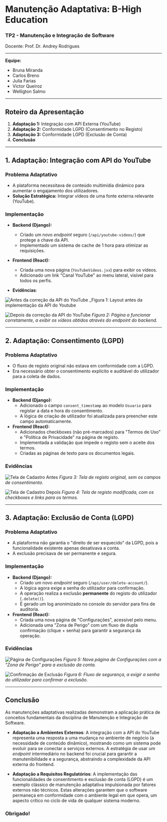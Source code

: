# Manutenção Adaptativa: B-High Education

### TP2 - Manutenção e Integração de Software
Docente: Prof. Dr. Andrey Rodrigues

---

**Equipe:**
* Bruna Miranda
* Carlos Breno
* Julia Farias
* Victor Queiroz
* Welligton Salmo

---

## Roteiro da Apresentação

1.  **Adaptação 1:** Integração com API Externa (YouTube)
2.  **Adaptação 2:** Conformidade LGPD (Consentimento no Registo)
3.  **Adaptação 3:** Conformidade LGPD (Exclusão de Conta)
4.  **Conclusão**

---

## 1. Adaptação: Integração com API do YouTube

### Problema Adaptativo
* A plataforma necessitava de conteúdo multimídia dinâmico para aumentar o engajamento dos utilizadores.
* **Solução Estratégica:** Integrar vídeos de uma fonte externa relevante (YouTube).

### Implementação
* **Backend (Django):**
    * Criado um novo *endpoint* seguro (`/api/youtube-videos/`) que protege a chave da API.
    * Implementado um sistema de cache de 1 hora para otimizar as requisições.
* **Frontend (React):**
    * Criada uma nova página (`YouTubeVideos.jsx`) para exibir os vídeos.
    * Adicionado um link "Canal YouTube" ao menu lateral, visível para todos os perfis.

* **Evidências**:

![Antes da correção da API do YouTube](https://github.com/Victorvqb/TP2-Manutencao-Adaptativa/blob/cf6ee8e505a5a83960db5db4b1d41267590bf212/Manutencao-Adaptativa/Evidencias/1%20-%20Integra%C3%A7%C3%A3o%20com%20API%20Externa%20(YouTube)/1%20-%20Youtube-antes.png)
_Figura 1: Layout antes da implementação da API do Youtube

![Depois da correção da API do YouTube](https://github.com/Victorvqb/TP2-Manutencao-Adaptativa/blob/094767c552110b1d9bba324ce36ad8694b7045c4/Manutencao-Adaptativa/Evidencias/1%20-%20Integra%C3%A7%C3%A3o%20com%20API%20Externa%20(YouTube)/2%20-%20Youtube-agora.png)
_Figura 2: Página a funcionar corretamente, a exibir os vídeos obtidos através do endpoint do backend._

---

## 2. Adaptação: Consentimento (LGPD)

### Problema Adaptativo
* O fluxo de registo original não estava em conformidade com a LGPD.
* Era necessário obter o consentimento explícito e auditável do utilizador para a coleta de dados.

### Implementação
* **Backend (Django):**
    * Adicionado o campo `consent_timestamp` ao modelo `Usuario` para registar a data e hora do consentimento.
    * A lógica de criação de utilizador foi atualizada para preencher este campo automaticamente.
* **Frontend (React):**
    * Adicionados checkboxes (não pré-marcados) para "Termos de Uso" e "Política de Privacidade" na página de registo.
    * Implementada a validação que impede o registo sem o aceite dos termos.
    * Criadas as páginas de texto para os documentos legais.

### Evidências

![Tela de Cadastro Antes]([./evidencias/2%20-%20Conformidade%20LGPD%20(Consentimento%20no%20Registo)/1%20-LGPD-cadastro-antes.png](https://github.com/Victorvqb/TP2-Manutencao-Adaptativa/blob/8f84bcd10f9e5d4addd1d6ab7ce8219b99122f33/Manutencao-Adaptativa/Evidencias/2%20-%20Conformidade%20LGPD%20(Consentimento%20no%20Registo)/1%20-LGPD-cadastro-antes.png))
_Figura 3: Tela de registo original, sem os campos de consentimento._

![Tela de Cadastro Depois]([./evidencias/2%20-%20Conformidade%20LGPD%20(Consentimento%20no%20Registo)/2%20-LGPD-cadastro-agora.png](https://github.com/Victorvqb/TP2-Manutencao-Adaptativa/blob/8f84bcd10f9e5d4addd1d6ab7ce8219b99122f33/Manutencao-Adaptativa/Evidencias/2%20-%20Conformidade%20LGPD%20(Consentimento%20no%20Registo)/2%20-LGPD-cadastro-agora.png))
_Figura 4: Tela de registo modificada, com os checkboxes e links para os termos._

---

## 3. Adaptação: Exclusão de Conta (LGPD)

### Problema Adaptativo
* A plataforma não garantia o "direito de ser esquecido" da LGPD, pois a funcionalidade existente apenas desativava a conta.
* A exclusão precisava de ser permanente e segura.

### Implementação
* **Backend (Django):**
    * Criado um novo *endpoint* seguro (`/api/user/delete-account/`).
    * A lógica agora exige a senha do utilizador para confirmação.
    * A operação realiza a exclusão **permanente** do registo do utilizador (`.delete()`).
    * É gerado um log anonimizado no console do servidor para fins de auditoria.
* **Frontend (React):**
    * Criada uma nova página de "Configurações", acessível pelo menu.
    * Adicionada uma "Zona de Perigo" com um fluxo de dupla confirmação (clique + senha) para garantir a segurança da operação.

### Evidências

![Página de Configurações]([./evidencias/3%20-%20Conformidade%20LGPD%20(Exclus%C3%A3o%20de%20Conta)/1%20-LGPD-exclus%C3%A3o-antes.png](https://github.com/Victorvqb/TP2-Manutencao-Adaptativa/blob/8f84bcd10f9e5d4addd1d6ab7ce8219b99122f33/Manutencao-Adaptativa/Evidencias/3%20-%20Conformidade%20LGPD%20(Exclus%C3%A3o%20de%20Conta)/1%20-%20LGPD-exclus%C3%A3o-antes.png))
_Figura 5: Nova página de Configurações com a "Zona de Perigo" para a exclusão da conta._

![Confirmação de Exclusão]([./evidencias/3%20-%20Conformidade%20LGPD%20(Exclus%C3%A3o%20de%20Conta)/3%20-LGPD-exclus%C3%A3o-agora.png](https://github.com/Victorvqb/TP2-Manutencao-Adaptativa/blob/8f84bcd10f9e5d4addd1d6ab7ce8219b99122f33/Manutencao-Adaptativa/Evidencias/3%20-%20Conformidade%20LGPD%20(Exclus%C3%A3o%20de%20Conta)/2%20-%20LGPD-exclus%C3%A3o-agora.png))
_Figura 6: Fluxo de segurança, a exigir a senha do utilizador para confirmar a exclusão._

---

## Conclusão

As manutenções adaptativas realizadas demonstram a aplicação prática de conceitos fundamentais da disciplina de Manutenção e Integração de Software.

* **Adaptação a Ambientes Externos**: A integração com a API do YouTube representa uma resposta a uma mudança no ambiente de negócio (a necessidade de conteúdo dinâmico), mostrando como um sistema pode evoluir para se conectar a serviços externos. A estratégia de usar um *endpoint* intermediário no backend foi crucial para garantir a manutenibilidade e a segurança, abstraindo a complexidade da API externa do frontend.

* **Adaptação a Requisitos Regulatórios**: A implementação das funcionalidades de consentimento e exclusão de conta (LGPD) é um exemplo clássico de manutenção adaptativa impulsionada por fatores externos não técnicos. Estas alterações garantem que o software permaneça em conformidade com o ambiente legal em que opera, um aspecto crítico no ciclo de vida de qualquer sistema moderno.


### Obrigado!

